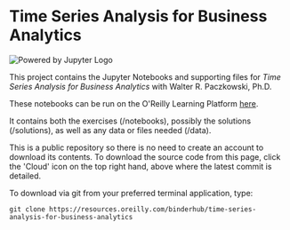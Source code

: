 # Time Series Analysis for Business Analytics

![Powered by Jupyter Logo](https://cdn.oreillystatic.com/images/icons/powered_by_jupyter.png)

This project contains the Jupyter Notebooks and supporting files for _Time Series Analysis for Business Analytics_ with Walter R. Paczkowski, Ph.D.

These notebooks can be run on the O'Reilly Learning Platform [here](https://learning.oreilly.com/jupyter-notebooks/~/9781098101947).

It contains both the exercises (/notebooks), possibly the solutions (/solutions), as well as any data or files needed (/data).

This is a public repository so there is no need to create an account to download its contents. To download the source code from this page, click the 'Cloud' icon on the top right hand, above where the latest commit is detailed.

To download via git from your preferred terminal application, type:

```git clone https://resources.oreilly.com/binderhub/time-series-analysis-for-business-analytics```
